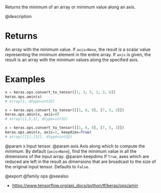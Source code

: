 Returns the minimum of an array or minimum value along an axis.

@description

# Returns
An array with the minimum value. If `axis=None`, the result is a scalar
value representing the minimum element in the entire array. If `axis` is
given, the result is an array with the minimum values along
the specified axis.

# Examples
```python
x = keras.ops.convert_to_tensor([1, 3, 5, 2, 3, 6])
keras.ops.amin(x)
# array(1, dtype=int32)
```

```python
x = keras.ops.convert_to_tensor([[1, 6, 8], [7, 5, 3]])
keras.ops.amin(x, axis=0)
# array([1,5,3], dtype=int32)
```

```python
x = keras.ops.convert_to_tensor([[1, 6, 8], [7, 5, 3]])
keras.ops.amin(x, axis=1, keepdims=True)
# array([[1],[3]], dtype=int32)
```

@param x Input tensor.
@param axis Axis along which to compute the minimum.
    By default (`axis=None`), find the minimum value in all the
    dimensions of the input array.
@param keepdims If `True`, axes which are reduced are left in the result as
    dimensions that are broadcast to the size of the original
    input tensor. Defaults to `False`.

@export
@family ops
@seealso
+ <https://www.tensorflow.org/api_docs/python/tf/keras/ops/amin>

